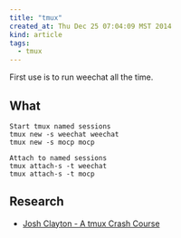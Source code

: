 ```yaml
---
title: "tmux"
created_at: Thu Dec 25 07:04:09 MST 2014
kind: article
tags:
  - tmux
---
```


First use is to run weechat all the time.

## What

~~~~~~~~~~~~
Start tmux named sessions
tmux new -s weechat weechat
tmux new -s mocp mocp
~~~~~~~~~~~~

~~~~~~~~~~~~
Attach to named sessions
tmux attach-s -t weechat
tmux attach-s -t mocp
~~~~~~~~~~~~

## Research

* [Josh Clayton - A tmux Crash Course](http://robots.thoughtbot.com/a-tmux-crash-course)


